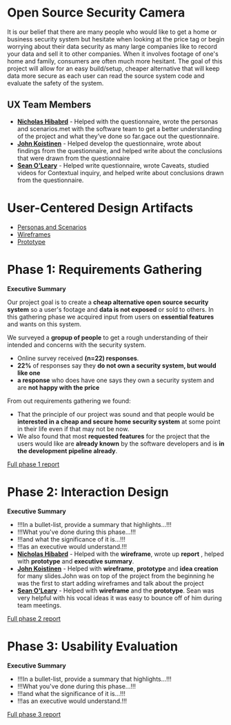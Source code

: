 # Open Source Security Camera

It is our belief that there are many people who would like to get a home or business security system but hesitate when looking at the price tag or begin worrying about their data security as many large companies like to record your data and sell it to other companies. When it involves footage of one's home and family, consumers are often much more hesitant. The goal of this project will allow for an easy build/setup, cheaper alternative that will keep data more secure as each user can read the source system code and evaluate the safety of the system.

## UX Team Members

* **[Nicholas Hibabrd](https://usabilityengineering.github.io/ux-portfolio-nickhib/)** - Helped with the questionnaire, wrote the personas and scenarios.met with the software team to get a better understanding of the project and what they’ve done so far.gace out the questionnaire.
* **[John Koistinen](https://discord.com/channels/@me/946508686468210688/952023828274487327)** - Helped develop the questionnaire, wrote about findings from the questionnaire, and helped write about the conclusions that were drawn from the questionnaire
* **[Sean O'Leary](https://usabilityengineering.github.io/ux-portfolio-seanoleary22/)** - Helped write questionnaire, wrote Caveats, studied videos for Contextual inquiry, and helped write about conclusions drawn from the questionnaire.

# User-Centered Design Artifacts
 
* [Personas and Scenarios](/personas_and_scenarios_ossc.pdf) 
* [Wireframes](/431W_-_OSSC_xd_project.pdf)
* [Prototype](https://xd.adobe.com/view/8ee3a12a-3457-42fc-b9a5-917adc24d0fd-dbb0/)

# Phase 1: Requirements Gathering

**Executive Summary**

Our project goal is to create a **cheap alternative open source security system** so a user's footage and **data is not exposed** or sold to others. In this gathering phase we acquired input from users on **essential features** and wants on this system.

We surveyed a **gropup of people** to get a rough understanding of their intended and concerns with the security system.
* Online survey received **(n=22) responses**.
* **22%** of responses say they **do not own a security system, but would like one**
* **a response** who does have one says they own a security system and are **not happy with the price**

From out requirements gathering we found:
* That the principle of our project was sound and that people would be **interested in a cheap and secure home security system** at some point in their life even if that may not be now.
* We also found that most **requested features** for the project that the users would like are **already known** by the software developers and is **in the development pipeline already**.

[Full phase 1 report](requirements/)

# Phase 2: Interaction Design

**Executive Summary**

* !!!In a bullet-list, provide a summary that highlights...!!!
* !!!What you've done during this phase...!!!
* !!!and what the significance of it is...!!!
* !!!as an executive would understand.!!!
* **[Nicholas Hibabrd](https://usabilityengineering.github.io/ux-portfolio-nickhib/)** - Helped with the **wireframe**, wrote up **report** , helped with **prototype** and **executive summary**. 
* **[John Koistinen](https://discord.com/channels/@me/946508686468210688/952023828274487327)** - Helped with **wireframe**, **prototype** and **idea creation** for many slides.John was on top of the project from the beginning he was the first to start adding wireframes and talk about the project  
* **[Sean O'Leary](https://usabilityengineering.github.io/ux-portfolio-seanoleary22/)** - Helped with **wireframe** and the **prototype**. Sean was very helpful with his vocal ideas it was easy to bounce off of him during team meetings. 

[Full phase 2 report](design/)

# Phase 3: Usability Evaluation

**Executive Summary**

* !!!In a bullet-list, provide a summary that highlights...!!!
* !!!What you've done during this phase...!!!
* !!!and what the significance of it is...!!!
* !!!as an executive would understand.!!!

[Full phase 3 report](evaluation/)
